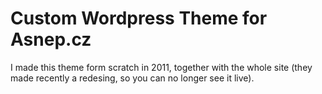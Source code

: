 # Custom Wordpress Theme for Asnep.cz

I made this theme form scratch in 2011, together with the whole site (they made recently a redesing, so you can no longer see it live).

